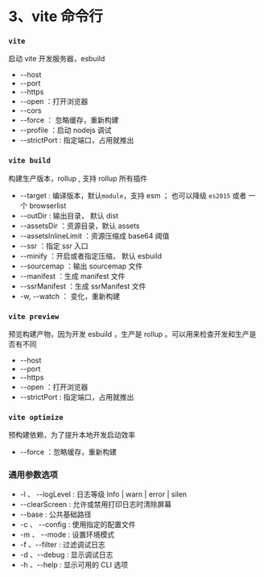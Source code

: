 # 3、vite 命令行

### `vite`

启动 vite 开发服务器，esbuild

- --host
- --port
- --https
- --open ：打开浏览器
- --cors
- --force ： 忽略缓存，重新构建
- --profile ：启动 nodejs 调试
- --strictPort : 指定端口，占用就推出

### `vite build`

构建生产版本，rollup , 支持 rollup 所有插件

- --target : 编译版本，默认`module`，支持 esm ； 也可以降级 `es2015` 或者 一个 browserlist
- --outDir : 输出目录， 默认 dist
- --assetsDir ：资源目录，默认 assets
- --assetsInlineLimit ：资源压缩成 base64 阈值
- --ssr ：指定 ssr 入口
- --minify ：开启或者指定压缩， 默认 esbuild
- --sourcemap ：输出 sourcemap 文件
- --manifest ：生成 manifest 文件
- --ssrManifest ：生成 ssrManifest 文件
- -w, --watch ： 变化，重新构建

### `vite preview`

预览构建产物，因为开发 esbuild ，生产是 rollup 。可以用来检查开发和生产是否有不同

- --host
- --port
- --https
- --open ：打开浏览器
- --strictPort : 指定端口，占用就推出

### `vite optimize`

预构建依赖，为了提升本地开发启动效率

- --force ：忽略缓存，重新构建

### 通用参数选项

- -l 、 --logLevel : 日志等级 Info | warn | error | silen
- --clearScreen : 允许或禁用打印日志时清除屏幕
- --base : 公共基础路径
- -c 、 --config : 使用指定的配置文件
- -m 、 --mode : 设置环境模式
- -f 、--filter : 过滤调试日志
- -d 、--debug : 显示调试日志
- -h 、--help : 显示可用的 CLI 选项
